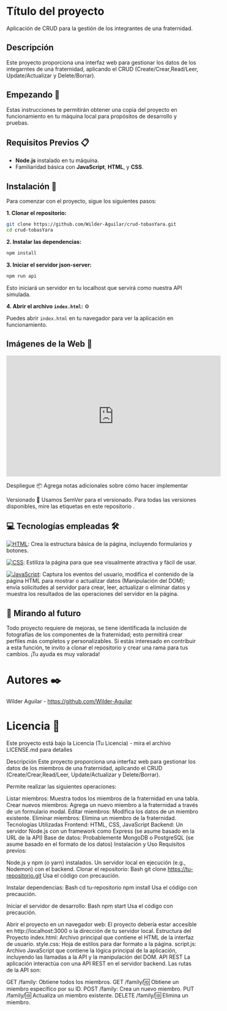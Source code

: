 # Título del proyecto
Aplicación de CRUD para la gestión de los integrantes de una fraternidad.

## Descripción
Este proyecto proporciona una interfaz web para gestionar los datos de los integarntes de una fraternidad, aplicando el CRUD (Create/Crear,Read/Leer, Update/Actualizar y Delete/Borrar).

## Empezando 🚀
Estas instrucciones te permitirán obtener una copia del proyecto en funcionamiento en tu máquina local para propósitos de desarrollo y pruebas.

## Requisitos Previos 📋

- **Node.js** instalado en tu máquina.
- Familiaridad básica con **JavaScript**, **HTML**, y **CSS**.

## Instalación 🔧

Para comenzar con el proyecto, sigue los siguientes pasos:

**1. Clonar el repositorio:**

```bash
git clone https://github.com/Wilder-Aguilar/crud-tobasYara.git
cd crud-tobasYara
```

**2. Instalar las dependencias:**

```bash
npm install
```

**3. Iniciar el servidor json-server:**

```bash
npm run api
```

Esto iniciará un servidor en tu localhost que servirá como nuestra API simulada.

**4. Abrir el archivo `index.html`:** ⚙️

Puedes abrir `index.html` en tu navegador para ver la aplicación en funcionamiento.


## Imágenes de la Web 🌅



<iframe width="560" height="315" src="https://www.youtube.com/embed/PHoEKq0D0jc?si=TMIcxKzPxVTMPmIk" title="YouTube video player" frameborder="0" allow="accelerometer; autoplay; clipboard-write; encrypted-media; gyroscope; picture-in-picture; web-share" referrerpolicy="strict-origin-when-cross-origin" allowfullscreen></iframe>




Despliegue 📦
Agrega notas adicionales sobre cómo hacer implementar




Versionado 📌
Usamos SemVer para el versionado. Para todas las versiones disponibles, mire las etiquetas en este repositorio .

## 💻 Tecnologías empleadas 🛠️

[![HTML](https://img.shields.io/badge/HTML-orange?style=for-the-badge&logo=html5&logoColor=white&labelColor=101010)](https://developer.mozilla.org/es/docs/Web/HTML): Crea la estructura básica de la página, incluyendo formularios y botones.
  
[![CSS](https://img.shields.io/badge/CSS-blue?style=for-the-badge&logo=css3&logoColor=white&labelColor=101010)](https://developer.mozilla.org/es/docs/Web/CSS): Estiliza la página para que sea visualmente atractiva y fácil de usar.
  
[![JavaScript](https://img.shields.io/badge/JavaScript-yellow?style=for-the-badge&logo=javascript&logoColor=white&labelColor=101010)](https://developer.mozilla.org/es/docs/Web/JavaScript): Captura los eventos del usuario, modifica el contenido de la página HTML para mostrar o actualizar datos (Manipulación del DOM); envía solicitudes al servidor para crear, leer, actualizar o eliminar datos y muestra los resultados de las operaciones del servidor en la página.


## 🔮 Mirando al futuro

Todo proyecto requiere de mejoras, se tiene identificada la inclusión de fotografías de los componentes de la fraternidad; esto permitirá crear perfiles más completos y personalizables. Si estás interesado en contribuir a esta función, te invito a clonar el repositorio y crear una rama para tus cambios. ¡Tu ayuda es muy valorada!

# Autores ✒️
Wilder Aguilar - https://github.com/Wilder-Aguilar

# Licencia 📄
Este proyecto está bajo la Licencia (Tu Licencia) - mira el archivo LICENSE.md para detalles



Descripción
Este proyecto proporciona una interfaz web para gestionar los datos de los miembros de una fraternidad, aplicando el CRUD (Create/Crear,Read/Leer, Update/Actualizar y Delete/Borrar).

Permite realizar las siguientes operaciones:

Listar miembros: Muestra todos los miembros de la fraternidad en una tabla.
Crear nuevos miembros: Agrega un nuevo miembro a la fraternidad a través de un formulario modal.
Editar miembros: Modifica los datos de un miembro existente.
Eliminar miembros: Elimina un miembro de la fraternidad.
Tecnologías Utilizadas
Frontend: HTML, CSS, JavaScript
Backend: Un servidor Node.js con un framework como Express (se asume basado en la URL de la API)
Base de datos: Probablemente MongoDB o PostgreSQL (se asume basado en el formato de los datos)
Instalación y Uso
Requisitos previos:

Node.js y npm (o yarn) instalados.
Un servidor local en ejecución (e.g., Nodemon) con el backend.
Clonar el repositorio:
Bash
git clone https://tu-repositorio.git
Usa el código con precaución.

Instalar dependencias:
Bash
cd tu-repositorio
npm install
Usa el código con precaución.

Iniciar el servidor de desarrollo:
Bash
npm start
Usa el código con precaución.

Abrir el proyecto en un navegador web: El proyecto debería estar accesible en http://localhost:3000 o la dirección de tu servidor local.
Estructura del Proyecto
index.html: Archivo principal que contiene el HTML de la interfaz de usuario.
style.css: Hoja de estilos para dar formato a la página.
script.js: Archivo JavaScript que contiene la lógica principal de la aplicación, incluyendo las llamadas a la API y la manipulación del DOM.
API REST
La aplicación interactúa con una API REST en el servidor backend. Las rutas de la API son:

GET /family: Obtiene todos los miembros.
GET /family/:id: Obtiene un miembro específico por su ID.
POST /family: Crea un nuevo miembro.
PUT /family/:id: Actualiza un miembro existente.
DELETE /family/:id: Elimina un miembro.